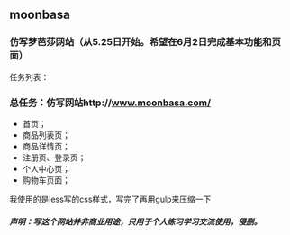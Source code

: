 ## moonbasa
### 仿写梦芭莎网站（从5.25日开始。希望在6月2日完成基本功能和页面）
任务列表：
### 总任务：仿写网站http://www.moonbasa.com/
- 首页；
- 商品列表页；
- 商品详情页；
- 注册页、登录页；
- 个人中心页；
- 购物车页面；


我使用的是less写的css样式，写完了再用gulp来压缩一下

##### 声明：写这个网站并非商业用途，只用于个人练习学习交流使用，侵删。
